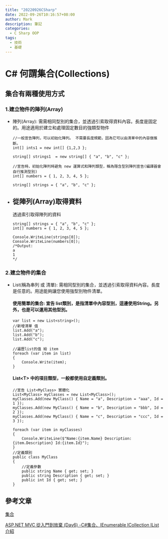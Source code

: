 ```yaml
---
title: "20220926CSharp"
date: 2022-09-26T10:16:57+08:00
author: Mark
description: 筆記
categories:
  - C Sharp OOP
tags:
  - 技術
  - 基礎
---
```


# C# 何謂集合(Collections)


## 集合有兩種使用方式


### 1.建立物件的陣列(Array)
 
 - 陣列(Array): 需需相同型別的集合，並透過引索取得資料內容。長度是固定的。用途適用於建立和處理固定數目的強類型物件
  
  
    
    ```
    //一般宣告陣列，可以初始化陣列。 不需要長度規範，因為它可以由清單中的內容做推斷。
    int[] ints1 = new int[] {1,2,3 };

    string[] strings1  = new string[] { "a", "b", "c" };  
    ```

    ```
    //宣告時，初始化陣列時避免 new 運算式和陣列類型，稱為隱含型別陣列宣告(編譯器會自行推測型別)
    int[] numbers = { 1, 2, 3, 4, 5 };

    string[] strings = { "a", "b", "c" };  
    ```

- 從陣列(Array)取得資料 
  -    
    透過索引取得陣列的資料

    ```
    string[] strings = { "a", "b", "c" }; 
    int[] numbers = { 1, 2, 3, 4, 5 };

    Console.WriteLine(strings[0]);
    Console.WriteLine(numbers[0]);
    /*Output:
    a
    1
    */
    ```
### 2.建立物件的集合
- List(稱為串列 或 清單): 需相同型別的集合，並透過引索取得資料內容。長度是任意的。用途能夠讓您使用強型別物件清單。

    #### 使用簡單的集合: 宣告 list<T>類別，<T>是指清單中內容型別，這邊使用String。另外，也是可以運用其他型別。
    ```
    var list = new List<string>();
    //新增清單 值
    list.Add("a");
    list.Add("b");
    list.Add("c");

    //遍歷list的值 給 item 
    foreach (var item in list)
    {
        Console.Write(item);
    }
    ```

    #### List\<T> 中的項目類型，一般都使用自定義類別。
    ```
    //宣告 List<MyClass> 實體化
    List<MyClass> myClasses = new List<MyClass>();
    myClasses.Add(new MyClass() { Name = "a", Description = "aaa", Id = 1 });
    myClasses.Add(new MyClass() { Name = "b", Description = "bbb", Id = 2 });
    myClasses.Add(new MyClass() { Name = "c", Description = "ccc", Id = 3 });

    foreach (var item in myClasses)
    {
        Console.WriteLine($"Name:{item.Name} Description:{item.Description} Id:{item.Id}");
    }
    //定義類別
    public class MyClass
    {
        //定義參數
        public string Name { get; set; }
        public string Description { get; set; }
        public int Id { get; set; }
    }

    ```








## **參考文章**

[集合](https://learn.microsoft.com/zh-tw/dotnet/csharp/programming-guide/concepts/collections)

[ASP.NET MVC 從入門到放棄 (Day6) -C#集合、IEnumerable ICollection IList介紹](https://ithelp.ithome.com.tw/articles/10260658?sc=iThelpR)
